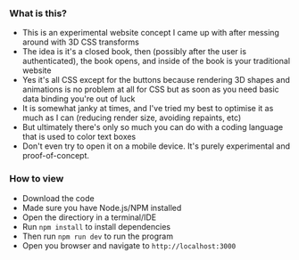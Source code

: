 ### What is this?
- This is an experimental website concept I came up with after messing around with 3D CSS transforms
- The idea is it's a closed book, then (possibly after the user is authenticated), the book opens, and inside of the book is your traditional website
- Yes it's all CSS except for the buttons because rendering 3D shapes and animations is no problem at all for CSS but as soon as you need basic data binding you're out of luck
- It is somewhat janky at times, and I've tried my best to optimise it as much as I can (reducing render size, avoiding repaints, etc)
- But ultimately there's only so much you can do with a coding language that is used to color text boxes
- Don't even try to open it on a mobile device. It's purely experimental and proof-of-concept. 

### How to view
- Download the code
- Made sure you have Node.js/NPM installed 
- Open the directiory in a terminal/IDE
- Run `npm install` to install dependencies
- Then run `npm run dev` to run the program
- Open you browser and navigate to `http://localhost:3000`

